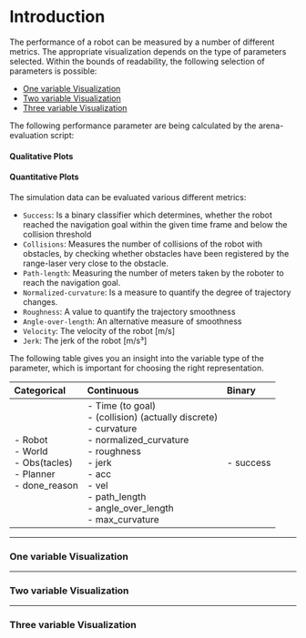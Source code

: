 # Introduction
The performance of a robot can be measured by a number of different metrics. The appropriate visualization depends on the type of parameters selected. Within the bounds of readability, the following selection of parameters is possible:
- [One variable Visualization](#one-variable-visualization)
- [Two variable Visualization](#two-variable-visualization)
- [Three variable Visualization](#three-variable-visualization)

The following performance parameter are being calculated by the arena-evaluation script:
#### Qualitative Plots
#### Quantitative Plots
The simulation data can be evaluated various different metrics:
- `Success`: Is a binary classifier which determines, whether the robot reached the navigation goal within the given time frame and below the collision threshold
- `Collisions`: Measures the number of collisions of the robot with obstacles, by checking whether obstacles have been registered by the range-laser very close to the obstacle.
- `Path-length`: Measuring the number of meters taken by the roboter to reach the navigation goal. 
- `Normalized-curvature`: Is a measure to quantify the degree of trajectory changes.
- `Roughness`: A value to quantify the trajectory smoothness
- `Angle-over-length`: An alternative measure of smoothness
- `Velocity`: The velocity of the robot [m/s]
- `Jerk`: The jerk of the robot [m/s³]

The following table gives you an insight into the variable type of the parameter, which is important for choosing the right representation.

| **Categorical**                                                                       | **Continuous**                                                                                                                                                                                                            | **Binary**           |
| :------------------------------------------------------------------------------------ | :------------------------------------------------------------------------------------------------------------------------------------------------------------------------------------------------------------------------ | :------------------- |
| - Robot  <br> - World  <br> - Obs(tacles)  <br> - Planner  <br> - done\_reason        | - Time (to goal)  <br> - (collision) (actually discrete)  <br> - curvature  <br> - normalized\_curvature  <br> - roughness  <br> - jerk <br> - acc  <br> - vel  <br> - path\_length <br> - angle\_over\_length  <br> - max\_curvature | - success |

---
### One variable Visualization
---
### Two variable Visualization
---
### Three variable Visualization